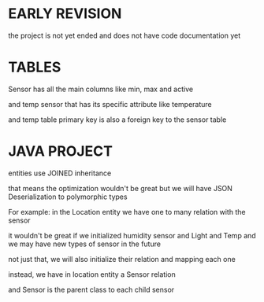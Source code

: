 # EARLY REVISION 

the project is not yet ended and does not have code documentation yet 

# TABLES
 Sensor has all the main columns like min, max and active 

and temp sensor that has its specific attribute like temperature 

and temp table primary key is also a foreign key to the sensor table 

# JAVA PROJECT 

entities use JOINED inheritance

that means the optimization wouldn't be great but we will have JSON Deserialization to polymorphic types

For example: in the Location entity we have one to many relation with the sensor 

it wouldn't be great if we initialized humidity sensor and Light and Temp and we may have new types of sensor in the future 

not just that,  we will also initialize their relation and mapping each one 

instead, we have in location entity a Sensor relation

and Sensor is the parent class to each child sensor 

